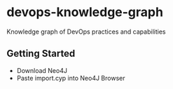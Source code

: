 # devops-knowledge-graph

Knowledge graph of DevOps practices and capabilities

## Getting Started

- Download Neo4J
- Paste import.cyp into Neo4J Browser
